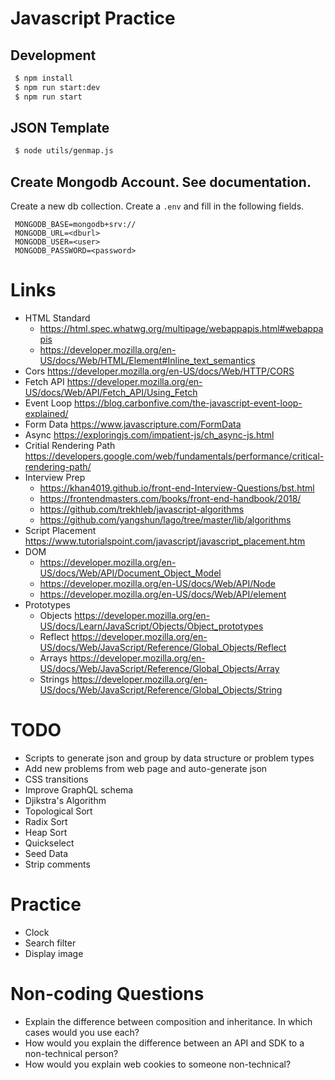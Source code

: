 # Javascript Practice

## Development

```sh
 $ npm install
 $ npm run start:dev
 $ npm run start
```

## JSON Template

```sh
 $ node utils/genmap.js
```

## Create Mongodb Account. See documentation.

Create a new db collection. Create a `.env` and fill in the following fields.

```
 MONGODB_BASE=mongodb+srv://
 MONGODB_URL=<dburl>
 MONGODB_USER=<user>
 MONGODB_PASSWORD=<password>
```

# Links

- HTML Standard
  - https://html.spec.whatwg.org/multipage/webappapis.html#webappapis
  - https://developer.mozilla.org/en-US/docs/Web/HTML/Element#Inline_text_semantics
- Cors https://developer.mozilla.org/en-US/docs/Web/HTTP/CORS
- Fetch API https://developer.mozilla.org/en-US/docs/Web/API/Fetch_API/Using_Fetch
- Event Loop https://blog.carbonfive.com/the-javascript-event-loop-explained/
- Form Data https://www.javascripture.com/FormData
- Async https://exploringjs.com/impatient-js/ch_async-js.html
- Critial Rendering Path https://developers.google.com/web/fundamentals/performance/critical-rendering-path/
- Interview Prep
  - https://khan4019.github.io/front-end-Interview-Questions/bst.html
  - https://frontendmasters.com/books/front-end-handbook/2018/
  - https://github.com/trekhleb/javascript-algorithms
  - https://github.com/yangshun/lago/tree/master/lib/algorithms
- Script Placement https://www.tutorialspoint.com/javascript/javascript_placement.htm
- DOM
  - https://developer.mozilla.org/en-US/docs/Web/API/Document_Object_Model
  - https://developer.mozilla.org/en-US/docs/Web/API/Node
  - https://developer.mozilla.org/en-US/docs/Web/API/element
- Prototypes
  - Objects https://developer.mozilla.org/en-US/docs/Learn/JavaScript/Objects/Object_prototypes
  - Reflect https://developer.mozilla.org/en-US/docs/Web/JavaScript/Reference/Global_Objects/Reflect
  - Arrays https://developer.mozilla.org/en-US/docs/Web/JavaScript/Reference/Global_Objects/Array
  - Strings https://developer.mozilla.org/en-US/docs/Web/JavaScript/Reference/Global_Objects/String

# TODO

- Scripts to generate json and group by data structure or problem types
- Add new problems from web page and auto-generate json
- CSS transitions
- Improve GraphQL schema
- Djikstra's Algorithm
- Topological Sort
- Radix Sort
- Heap Sort
- Quickselect
- Seed Data
- Strip comments

# Practice

- Clock
- Search filter
- Display image

# Non-coding Questions

- Explain the difference between composition and inheritance. In which cases would you use each?
- How would you explain the difference between an API and SDK to a non-technical person?
- How would you explain web cookies to someone non-technical?
